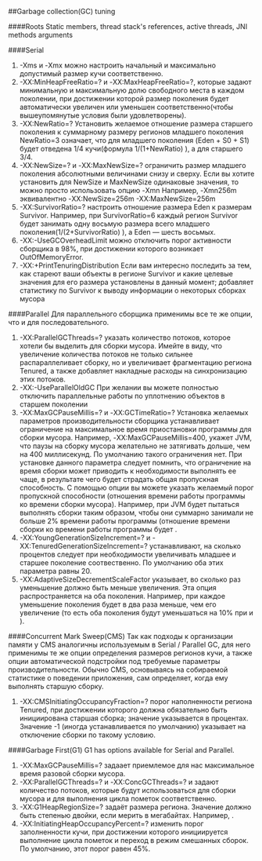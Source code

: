 ##Garbage collection(GC) tuning

####Roots
Static members, thread stack's references, active threads, JNI methods arguments

####Serial
1. -Xms и -Xmx можно настроить начальный и максимально допустимый размер кучи соответственно.
2. -XX:MinHeapFreeRatio=? и -XX:MaxHeapFreeRatio=?, которые задают минимальную и максимальную долю свободного места в каждом поколении,     при достижении которой размер поколения будет автоматически увеличен или уменьшен соответственно(чтобы вышеупомянутые условия             были удовлетворены).
3. -XX:NewRatio=? Установить желаемое отношение размера старшего поколения к суммарному размеру регионов младшего поколения
   NewRatio=3 означает, что для младшего поколения (Eden + S0 + S1) будет отведена 1/4 кучи(формула 1/(1+NewRatio) ), а для старшего 3/4.
4. -XX:NewSize=? и -XX:MaxNewSize=? ограничить размер младшего поколения абсолютными величинами снизу и сверху.
   Если вы хотите установить для NewSize и MaxNewSize одинаковые значения, то можно просто использовать опцию -Xmn
   Например, -Xmn256m эквивалентно -XX:NewSize=256m -XX:MaxNewSize=256m
5. -XX:SurvivorRatio=? настроить отношение размера Eden к размерам Survivor. 
   Например, при SurvivorRatio=6 каждый регион Survivor будет занимать одну восьмую размера всего младшего поколения(1/(2+SurvivorRatio) ),        а   Eden — шесть восьмых.
6. -XX:-UseGCOverheadLimit можно отключить порог активности сборщика в 98%, при достижении которого возникает OutOfMemoryError.
7. -XX:+PrintTenuringDistribution Если вам интересно последить за тем, как стареют ваши объекты в регионе Survivor
   и какие целевые значения для его размера установлены в данный момент; добавляет статистику по Survivor к выводу информации о некоторых сборках мусора

####Parallel
Для параллельного сборщика применимы все те же опции, что и для последовательного.
1. -XX:ParallelGCThreads=? указать количество потоков, которое хотели бы выделить для сборки мусора. 
   Имейте в виду, что увеличение количества потоков не только сильнее распараллеливает сборку, но и увеличивает фрагментацию региона              Tenured, а также добавляет накладные расходы на синхронизацию этих потоков.
2. -XX:-UseParallelOldGC При желании вы можете полностью отключить параллельные работы по уплотнению объектов в старшем поколении
3. -XX:MaxGCPauseMillis=? и -XX:GCTimeRatio=? Установка желаемых параметров производительности сборщика
   устанавливает ограничение на максимальное время приостановки программы для сборки мусора.
   Например, -XX:MaxGCPauseMillis=400, укажет JVM, что паузы на сборку мусора желательно не затягивать дольше, чем на 400 миллисекунд. По умолчанию такого ограничения нет. При установке данного параметра следует помнить, что ограничение на время сборки может приводить к       необходимости выполнять ее чаще, в результате чего будет страдать общая пропускная способность.
   С помощью опции  вы можете указать желаемый порог пропускной способности (отношения времени работы программы ко времени сборки мусора). Например, при JVM будет пытаться выполнять сборки таким образом, чтобы они суммарно               занимали не больше 2% времени работы программы (отношение времени сборки ко времени работы программы будет .
4. -XX:YoungGenerationSizeIncrement=? и -XX:TenuredGenerationSizeIncrement=? устанавливают, на сколько процентов следует при необходимости увеличивать младшее и старшее поколение соотвественно. По умолчанию оба этих параметра равны 20.
5. -XX:AdaptiveSizeDecrementScaleFactor указывает, во сколько раз уменьшение должно быть меньше увеличения.
   Эта опция распространяется на оба поколения. Например, при  каждое уменьшение поколения будет в        два раза меньше, чем его увеличение (то есть оба поколения будут уменьшаться на 10%                                                                                                    при  и ).

####Concurrent Mark Sweep(CMS)
Так как подходы к организации памяти у CMS аналогичны используемым в Serial / Parallel GC, для него применимы те же опции определения размеров регионов кучи, а также опции автоматической подстройки под требуемые параметры производительности.
Обычно CMS, основываясь на собираемой статистике о поведении приложения, сам определяет, когда ему выполнять старшую сборку.

1. -XX:CMSInitiatingOccupancyFraction=? порог наполненности региона Tenured, при достижении которого должна обязательно быть                           инициирована старшая сборкa; значение указывается в процентах. Значение -1 (иногда устанавливается по умолчанию) указывает на                      отключение сборки по такому условию.

####Garbage First(G1)
G1 has options available for Serial and Parallel.

1. -XX:MaxGCPauseMillis=? задаает приемлемое для нас максимальное время разовой сборки мусора.
2. -XX:ParallelGCThreads=? и -XX:ConcGCThreads=? и  задают количество потоков, которые будут использоваться для сборки мусора и для                      выполнения   цикла пометок соответственно.
3. -XX:G1HeapRegionSize=? задаёт размера региона. 
   Значение должно быть степенью двойки, если мерить в мегабайтах. Например, .
4. -XX:InitiatingHeapOccupancyPercent=? изменить порог заполненности кучи, при достижении которого инициируется выполнение
   цикла пометок и переход в режим смешанных сборок.
   По умолчанию, этот порог равен 45%.
